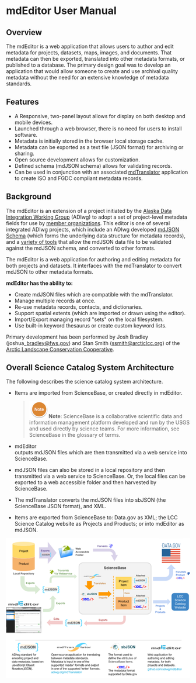# mdEditor User Manual

## Overview

The mdEditor is a web application that allows users to author and edit metadata for projects, datasets, maps, images, and documents. That metadata can then be exported, translated into other metadata formats, or published to a database. The primary design goal was to develop an application that would allow someone to create and use archival quality metadata without the need for an extensive knowledge of metadata standards.

## Features

* A Responsive, two-panel layout allows for display on both desktop and mobile devices.
* Launched through a web browser, there is no need for users to install software.
* Metadata is initially stored in the browser local storage cache.
* Metadata can be exported as a text file \(JSON format\) for archiving or sharing.
* Open source development allows for customization.
* Defined schema \(mdJSON schema\) allows for validating records.
* Can be used in conjunction with an associated [mdTranslator](https://github.com/adiwg/mdTranslator) application to create ISO and FGDC compliant metadata records.

## Background

The mdEditor is an extension of a project initiated by the [Alaska Data Integration Working Group](http://www.adiwg.org/about/) \(ADIwg\) to adopt a set of project-level metadata fields for use by [member organizations](http://www.adiwg.org/about/#contributing-organizations). This editor is one of several integrated ADIwg projects, which include an ADIwg developed [mdJSON Schema](https://github.com/adiwg/mdJson-schemas) \(which forms the underlying data structure for metadata records\), and a [variety of tools](http://mdtools.adiwg.org/#popup-welcome) that allow the mdJSON data file to be validated against the mdJSON schema, and converted to other formats.

The mdEditor is a web application for authoring and editing metadata for both projects and datasets. It interfaces with the mdTranslator to convert mdJSON to other metadata formats.

**mdEditor has the ability to:**

* Create mdJSON files which are compatible with the mdTranslator.
* Manage multiple records at once.
* Re-use metadata records, contacts, and dictionaries.
* Support spatial extents \(which are imported or drawn using the editor\).
* Import/Export managing record "sets" on the local filesystem.
* Use built-in keyword thesaurus or create custom keyword lists.

Primary development has been performed by Josh Bradley \(joshua\_bradley@fws.gov\) and Stan Smith \(ssmith@arcticlcc.org\) of the [Arctic Landscape Conservation Cooperative](http://arcticlcc.org/).

## Overall Science Catalog System Architecture

The following describes the science catalog system architecture.

* Items are imported from ScienceBase, or created directly in mdEditor.
  > ![](/assets/NoteSmall.png)**Note**: ScienceBase is a collaborative scientific data and information management platform developed and run by the USGS and used directly by science teams. For more information, see ScienceBase in the glossary of terms.
* mdEditor  
  outputs mdJSON files which are then transmitted via a web service into ScienceBase.

* mdJSON files can also be stored in a local repository and then transmitted via a web service to ScienceBase. Or, the local files can be exported to a web accessible folder and then harvested by ScienceBase.

* The mdTranslator converts the mdJSON files into sbJSON \(the ScienceBase JSON format\), and XML.

* Items are exported from ScienceBase to: Data.gov as XML; the LCC Science Catalog website as Projects and Products; or into mdEditor as mdJSON.

![](/assets/Science_Catalog_System_Architecture.png)


